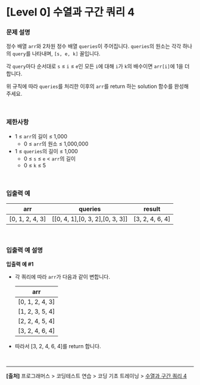 # [Level 0] 수열과 구간 쿼리 4

### 문제 설명
정수 배열 `arr`와 2차원 정수 배열 `queries`이 주어집니다. `queries`의 원소는 각각 하나의 `query`를 나타내며, `[s, e, k]` 꼴입니다.

각 `query`마다 순서대로 `s` ≤ `i` ≤ `e`인 모든 `i`에 대해 `i`가 `k`의 배수이면 `arr[i]`에 1을 더합니다.

위 규칙에 따라 `queries`를 처리한 이후의 `arr`를 return 하는 solution 함수를 완성해 주세요.

<br>

### 제한사항
* 1 ≤ `arr`의 길이 ≤ 1,000
    * 0 ≤ `arr`의 원소 ≤ 1,000,000
* 1 ≤ `queries`의 길이 ≤ 1,000
    * 0 ≤ `s` ≤ `e` < `arr`의 길이
    * 0 ≤ `k` ≤ 5

<br>

### 입출력 예
|arr|queries|result|
|---|-------|------|
|[0, 1, 2, 4, 3]|[[0, 4, 1],[0, 3, 2],[0, 3, 3]]|[3, 2, 4, 6, 4]|

<br>

### 입출력 예 설명
**입출력 예 #1**
* 각 쿼리에 따라 `arr`가 다음과 같이 변합니다.

    |arr|
    |---|
    |[0, 1, 2, 4, 3]|
    |[1, 2, 3, 5, 4]|
    |[2, 2, 4, 5, 4]|
    |[3, 2, 4, 6, 4]|

* 따라서 [3, 2, 4, 6, 4]를 return 합니다.

<br>

---
**[출처]** 프로그래머스 > 코딩테스트 연습 > 코딩 기초 트레이닝 > [수열과 구간 쿼리 4](https://school.programmers.co.kr/learn/courses/30/lessons/181922)